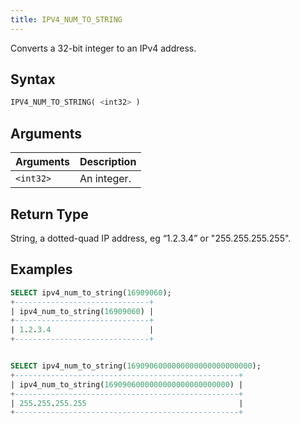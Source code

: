 ```yaml
---
title: IPV4_NUM_TO_STRING
---
```


Converts a 32-bit integer to an IPv4 address.

## Syntax

```sql
IPV4_NUM_TO_STRING( <int32> )
```

## Arguments

| Arguments       | Description |
| --------------- | ----------- |
| `<int32>` | An integer. |

## Return Type

String, a dotted-quad IP address, eg “1.2.3.4” or "255.255.255.255".

## Examples

```sql
SELECT ipv4_num_to_string(16909060);
+------------------------------+
| ipv4_num_to_string(16909060) |
+------------------------------+
| 1.2.3.4                      |
+------------------------------+


SELECT ipv4_num_to_string(1690906000000000000000000000);
+--------------------------------------------------+
| ipv4_num_to_string(1690906000000000000000000000) |
+--------------------------------------------------+
| 255.255.255.255                                  |
+--------------------------------------------------+
```
